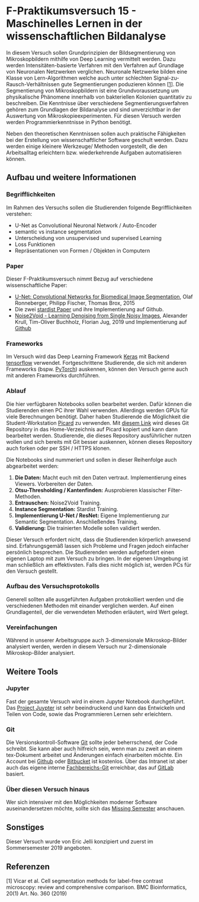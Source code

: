 # F-Praktikumsversuch 15 - Maschinelles Lernen in der wissenschaftlichen Bildanalyse
In diesem Versuch sollen Grundprinzipien der Bildsegmentierung von Mikroskopbildern mithilfe von Deep Learning vermittelt werden. Dazu werden Intensitäten-basierte Verfahren mit den Verfahren auf Grundlage von Neuronalen Netzwerken verglichen. Neuronale Netzwerke bilden eine Klasse von Lern-Algorithmen welche auch unter schlechten Signal-zu-Rausch-Verhältnissen gute Segmentierungen poduzieren können [[1](https://bmcbioinformatics.biomedcentral.com/track/pdf/10.1186/s12859-019-2880-8)]. Die Segmentierung von Mikroskopbildern ist eine Grundvoraussetzung um physikalische Phänomene innerhalb von bakteriellen Kolonien quantitativ zu beschreiben. Die Kenntnisse über verschiedene Segmentierungsverfahren gehören zum Grundlagen der Bildanalyse und sind unverzichtbar in der Auswertung von Mikroskopieexperimenten. Für diesen Versuch werden werden Programmierkenntnisse in Python benötigt.

Neben den theoretischen Kenntnissen sollen auch praktische Fähigkeiten bei der Erstellung von wissenschaftlicher Software geschult werden. Dazu werden einige kleinere Werkzeuge/ Methoden vorgestellt, die den Arbeitsalltag erleichtern bzw. wiederkehrende Aufgaben automatisieren können.

## Aufbau und weitere Informationen
### Begrifflichkeiten
Im Rahmen des Versuchs sollen die Studierenden folgende Begrifflichkeiten verstehen:
- U-Net as Convolutional Neuronal Network / Auto-Encoder
- semantic vs instance segmentation
- Unterscheidung von unsupervised und supervised Learning
- Loss Funktionen
- Repräsentationen von Formen / Objekten in Computern

### Paper
Dieser F-Praktikumsversuch nimmt Bezug auf verschiedene wissenschaftliche Paper:
- [U-Net: Convolutional Networks for Biomedical Image Segmentation](https://arxiv.org/abs/1505.04597), Olaf Ronneberger, Philipp Fischer, Thomas Brox, 2015
- Die zwei [stardist Paper](https://github.com/mpicbg-csbd/stardist) und ihre Implementierung auf Github.
- [Noise2Void - Learning Denoising from Single Noisy Images](https://arxiv.org/abs/1811.10980), Alexander Krull, Tim-Oliver Buchholz, Florian Jug, 2019 und Implementierung auf [Github](https://github.com/juglab/n2v)

### Frameworks
Im Versuch wird das Deep Learning Framework [Keras](https://keras.io/) mit Backend [tensorflow](https://www.tensorflow.org/) verwendet. Fortgeschrittene Studierende, die sich mit anderen Frameworks (bspw. [PyTorch](https://pytorch.org/)) auskennen, können den Versuch gerne auch mit anderen Frameworks durchführen.

### Ablauf
Die hier verfügbaren Notebooks sollen bearbeitet werden. Dafür können die Studierenden einen PC ihrer Wahl verwenden. Allerdings werden GPUs für viele Berechnungen benötigt. Daher haben Studierende die Möglichkeit die Student-Workstation [Picard](https://picard.physik.uni-marburg.de) zu verwenden. Mit [diesem Link](https://picard.physik.uni-marburg.de/jupyterhub/hub/user-redirect/git-pull?repo=https%3A%2F%2Fgithub.com%2Fpicard-mr%2Ffprak-maschinelles-lernen-v15&urlpath=tree%2Ffprak-maschinelles-lernen-v15%2F) wird dieses Git Repository in das Home-Verzeichnis auf Picard kopiert und kann dann bearbeitet werden. Studierende, die dieses Repository ausführlicher nutzen wollen und sich bereits mit Git besser auskennen, können dieses Repository auch forken oder per SSH / HTTPS klonen.

Die Notebooks sind nummeriert und sollen in dieser Reihenfolge auch abgearbeitet werden:
1. **Die Daten:** Macht euch mit den Daten vertraut. Implementierung eines Viewers. Vorbereiten der Daten.
5. **Otsu-Thresholding / Kantenfinden:** Ausprobieren klassischer Filter-Methoden.
10. **Entrauschen:** Noise2Void Training.
20. **Instance Segmentation:** Stardist Training.
30. **Implementierung U-Net / ResNet:** Eigene Implementierung zur Semantic Segmentation. Anschließendes Training.
40. **Validierung:** Die trainierten Modelle sollen validiert werden.

Dieser Versuch erfordert nicht, dass die Studierenden körperlich anwesend sind. Erfahrungsgemäß lassen sich Probleme und Fragen jedoch einfacher persönlich besprechen. Die Studierenden werden aufgefordert einen eigenen Laptop mit zum Versuch zu bringen. In der eigenen Umgebung ist man schließlich am effektivsten. Falls dies nicht möglich ist, werden PCs für den Versuch gestellt.

### Aufbau des Versuchsprotokolls
Generell sollten alle ausgeführten Aufgaben protokolliert werden und die verschiedenen Methoden mit einander verglichen werden. Auf einen Grundlagenteil, der die verwendeten Methoden erläutert, wird Wert gelegt.

### Vereinfachungen
Während in unserer Arbeitsgruppe auch 3-dimensionale Mikroskop-Bilder analysiert werden, werden in diesem Versuch nur 2-dimensionale Mikroskop-Bilder analysiert.

## Weitere Tools
### Jupyter
Fast der gesamte Versuch wird in einem Jupyter Notebook durchgeführt. Das [Project Juypter](https://jupyter.org/) ist sehr beeindruckend und kann das Entwickeln und Teilen von Code, sowie das Programmieren Lernen sehr erleichtern.
### Git
Die Versionskontroll-Software [Git](https://git-scm.com/) sollte jeder beherrschend, der Code schreibt. Sie kann aber auch hilfreich sein, wenn man zu zweit an einem tex-Dokument arbeitet und Änderungen einfach einarbeiten möchte. Ein Account bei [Github](https://github.com/) oder [Bitbucket](https://bitbucket.org/product/) ist kostenlos. Über das Intranet ist aber auch das eigene interne [Fachbereichs-Git](https://git.physik.uni-marburg.de/) erreichbar, das auf [GitLab](https://about.gitlab.com/) basiert.
### Über diesen Versuch hinaus
Wer sich intensiver mit den Möglichkeiten moderner Software auseinandersetzen möchte, sollte sich das [Missing Semester](https://git-scm.com/) anschauen.

## Sonstiges
Dieser Versuch wurde von Eric Jelli konzipiert und zuerst im Sommersemester 2019 angeboten.

## Referenzen
[1] Vicar et al. Cell segmentation methods for label-free contrast microscopy: review and comprehensive comparison.
BMC Bioinformatics, 20(1) Art. No. 360 (2019) 
